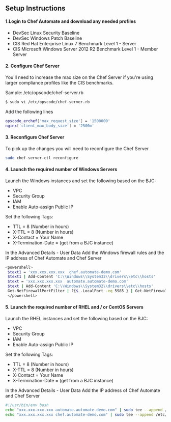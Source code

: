 ## Setup Instructions
#### 1.Login to Chef Automate and download any needed profiles
 * DevSec Linux Security Baseline
 * DevSec Windows Patch Baseline
 * CIS Red Hat Enterprise Linux 7 Benchmark Level 1 - Server
 * CIS Microsoft Windows Server 2012 R2 Benchmark Level 1 - Member Server

#### 2. Configure Chef Server
You'll need to increase the max size on the Chef Server if you're using larger compliance profiles like the CIS benchmarks.

Sample: /etc/opscode/chef-server.rb

```bash
$ sudo vi /etc/opscode/chef-server.rb
```
Add the following lines
```bash
opscode_erchef['max_request_size'] = '1500000'
nginx['client_max_body_size'] = '2500m'
```

#### 3. Reconfigure Chef Server
To pick up the changes you will need to reconfigure the Chef Server

```bash
sudo chef-server-ctl reconfigure
```

#### 4. Launch the required number of Windows Servers
Launch the Windows instances and set the following based on the BJC:
 * VPC
 * Security Group
 * IAM
 * Enable Auto-assign Public IP
 
Set the following Tags:
 * TTL = 8 (Number in hours)
 * X-TTL = 8 (Number in hours)
 * X-Contact = Your Name
 * X-Termination-Date = (get from a BJC instance)
 
 In the Advanced Details - User Data 
 Add the Windows firewall rules and the IP address of Chef Automate and Chef Server
 ```bash
 <powershell>
  $text1 = 'xxx.xxx.xxx.xxx  chef.automate-demo.com'
  $text1 | Add-Content 'C:\\Windows\\System32\\drivers\\etc\\hosts'
  $text = 'xxx.xxx.xxx.xxx  automate.automate-demo.com'
  $text | Add-Content 'C:\\Windows\\System32\\drivers\\etc\\hosts'
  Get-NetFirewallPortFilter | ?{$_.LocalPort -eq 5985 } | Get-NetFirewallRule | ?{ $_.Direction -eq "Inbound" -and $_.Profile -eq "Public" -and $_.Action -eq "Allow"} | Set-NetFirewallRule -RemoteAddress "Any"
  </powershell>
  ```

#### 5. Launch the required number of RHEL and / or CentOS Servers
Launch the RHEL instances and set the following based on the BJC:
 * VPC
 * Security Group
 * IAM
 * Enable Auto-assign Public IP
 
Set the following Tags:
 * TTL = 8 (Number in hours)
 * X-TTL = 8 (Number in hours)
 * X-Contact = Your Name
 * X-Termination-Date = (get from a BJC instance)
 
 In the Advanced Details - User Data 
 Add the IP address of Chef Automate and Chef Server
 ```bash
 #!/usr/bin/env bash
 echo "xxx.xxx.xxx.xxx automate.automate-demo.com" | sudo tee --append /etc/hosts
 echo "xxx.xxx.xxx.xxx chef.automate-demo.com" | sudo tee --append /etc/hosts
 ```
 
 

